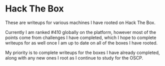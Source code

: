 # Hack The Box

These are writeups for various machines I have rooted on Hack The Box.

Currently I am ranked #410 globally on the platform, however most of the points come from challenges I have completed, which I hope to complete writeups for as well once I am up to date on all of the boxes I have rooted.

My priority is to complete writeups for the boxes I have already completed, along with any new ones I root as I continue to study for the OSCP.
